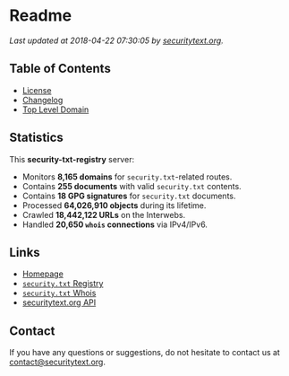 # Readme

_Last updated at 2018-04-22 07:30:05 by [securitytext.org](https://securitytext.org)._

## Table of Contents

* [License](LICENSE.md)
* [Changelog](CHANGELOG.md)
* [Top Level Domain](TLD.md)

## Statistics

This **security-txt-registry** server:

* Monitors **8,165 domains** for `security.txt`-related routes.
* Contains **255 documents** with valid `security.txt` contents.
* Contains **18 GPG signatures** for `security.txt` documents.
* Processed **64,026,910 objects** during its lifetime.
* Crawled **18,442,122 URLs** on the Interwebs.
* Handled **20,650 `whois` connections** via IPv4/IPv6.

## Links

* [Homepage](https://securitytext.org)
* [`security.txt` Registry](https://registry.securitytext.org)
* [`security.txt` Whois](https://whois.securitytext.org)
* [securitytext.org API](https://registry.securitytext.org)

## Contact

If you have any questions or suggestions, do not hesitate to contact us at contact@securitytext.org.
